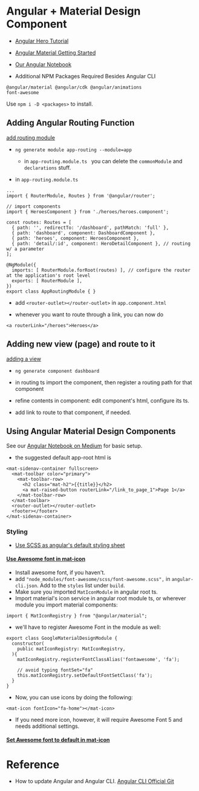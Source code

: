 # Angular + Material Design Component

- [Angular Hero Tutorial](https://angular.io/tutorial)

- [Angular Material Getting Started](https://material.angular.io/guide/getting-started)

- [Our Angular Notebook](https://medium.com/p/763e5d938b39/edit)

- Additional NPM Packages Required Besides Angular CLI
```
@angular/material @angular/cdk @angular/animations
font-awesome
```
Use `npm i -D <packages>` to install.

## Adding Angular Routing Function

[add routing module](https://angular.io/tutorial/toh-pt5#add-the-approutingmodule)

- `ng generate module app-routing --module=app`
  - in `app-routing.module.ts ` you can delete the `commonModule` and `declarations` stuff.

- in `app-routing.module.ts`

```
...
import { RouterModule, Routes } from '@angular/router';

// import components
import { HeroesComponent } from './heroes/heroes.component';

const routes: Routes = [
  { path: '', redirectTo: '/dashboard', pathMatch: 'full' },
  { path: 'dashboard', component: DashboardComponent },
  { path: 'heroes', component: HeroesComponent },
  { path: 'detail/:id', component: HeroDetailComponent }, // routing w/ a parameter
];

@NgModule({
  imports: [ RouterModule.forRoot(routes) ], // configure the router at the application's root level
  exports: [ RouterModule ],
})
export class AppRoutingModule { }
```

- add `<router-outlet></router-outlet>` in `app.component.html`

- whenever you want to route through a link, you can now do 

```
<a routerLink="/heroes">Heroes</a>
```

## Adding new view (page) and route to it

[adding a view](https://angular.io/tutorial/toh-pt5#add-the-dashboard-route)

- `ng generate component dashboard`

- in routing ts import the component, then register a routing path for that component

- refine contents in component: edit component's html, configure its ts.

- add link to route to that component, if needed.

## Using Angular Material Design Components

See our [Angular Notebook on Medium](https://medium.com/p/763e5d938b39/edit) for basic setup.

- the suggested default app-root html is

```
<mat-sidenav-container fullscreen>
  <mat-toolbar color="primary">
    <mat-toolbar-row>
      <h2 class="mat-h2">{{title}}</h2>
      <a mat-raised-button routerLink="/link_to_page_1">Page 1</a>
    </mat-toolbar-row>
  </mat-toolbar>
  <router-outlet></router-outlet>
  <footer></footer>
</mat-sidenav-container>
```

### Styling

- [Use SCSS as angular's default styling sheet](https://stackoverflow.com/questions/46760306/get-material-2-theme-color-scheme-palette-for-other-elements)

#### [Use Awesome font in mat-icon](https://theinfogrid.com/tech/developers/angular/material-icons-angular-5/)

- Install awesome font, if you haven't.
- add `"node_modules/font-awesome/scss/font-awesome.scss",` in `angular-cli.json`. Add to the `styles` list under `build`.
- Make sure you imported `MatIconModule` in angular root ts.
- Import material's icon service in angular root module ts, or wherever module you import material components:
```
import { MatIconRegistry } from "@angular/material";
```
  - we'll have to register Awesome Font in the module as well:

```
export class GoogleMaterialDesignModule {
  constructor(
    public matIconRegistry: MatIconRegistry,
  ){
    matIconRegistry.registerFontClassAlias('fontawesome', 'fa');

    // avoid typing fontSet="fa"
    this.matIconRegistry.setDefaultFontSetClass('fa');
  }
}

```
- Now, you can use icons by doing the following:
```
<mat-icon fontIcon="fa-home"></mat-icon>
```

- If you need more icon, however, it will require Awesome Font 5 and needs additional settings.

#### [Set Awesome font to default in mat-icon](https://stackoverflow.com/questions/43837076/how-to-correctly-register-font-awesome-for-md-icon)

# Reference

- How to update Angular and Angular CLI. [Angular CLI Official Git](https://github.com/angular/angular-cli)